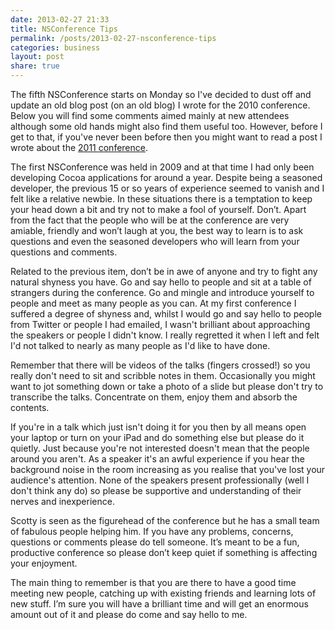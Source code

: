 ```yaml
---
date: 2013-02-27 21:33
title: NSConference Tips
permalink: /posts/2013-02-27-nsconference-tips
categories: business
layout: post
share: true
---
```


The fifth NSConference starts on Monday so I've decided to dust off and update an old blog post (on an old blog) I wrote for the 2010 conference. Below you will find some comments aimed mainly at new attendees although some old hands might also find them useful too. However, before I get to that, if you've never been before then you might want to read a post I wrote about the [2011 conference](http://swwritings.com/post/2011-03-23-nsconference-2011).

The first NSConference was held in 2009 and at that time I had only been developing Cocoa applications for around a year. Despite being a seasoned developer, the previous 15 or so years of experience seemed to vanish and I felt like a relative newbie. In these situations there is a temptation to keep your head down a bit and try not to make a fool of yourself. Don’t. Apart from the fact that the people who will be at the conference are very amiable, friendly and won’t laugh at you, the best way to learn is to ask questions and even the seasoned developers who will learn from your questions and comments.

Related to the previous item, don’t be in awe of anyone and try to fight any natural shyness you have. Go and say hello to people and sit at a table of strangers during the conference. Go and mingle and introduce yourself to people and meet as many people as you can. At my first conference I suffered a degree of shyness and, whilst I would go and say hello to people from Twitter or people I had emailed, I wasn't brilliant about approaching the speakers or people I didn't know. I really regretted it when I left and felt I'd not talked to nearly as many people as I'd like to have done.

Remember that there will be videos of the talks (fingers crossed!) so you really don't need to sit and scribble notes in them. Occasionally you might want to jot something down or take a photo of a slide but please don't try to transcribe the talks. Concentrate on them, enjoy them and absorb the contents.

If you're in a talk which just isn't doing it for you then by all means open your laptop or turn on your iPad and do something else but please do it quietly. Just because you're not interested doesn't mean that the people around you aren't. As a speaker it's an awful experience if you hear the background noise in the room increasing as you realise that you've lost your audience's attention. None of the speakers present professionally (well I don't think any do) so please be supportive and understanding of their nerves and inexperience.

Scotty is seen as the figurehead of the conference but he has a small team of fabulous people helping him. If you have any problems, concerns, questions or comments please do tell someone. It’s meant to be a fun, productive conference so please don’t keep quiet if something is affecting your enjoyment.

The main thing to remember is that you are there to have a good time meeting new people, catching up with existing friends and learning lots of new stuff. I’m sure you will have a brilliant time and will get an enormous amount out of it and please do come and say hello to me.
